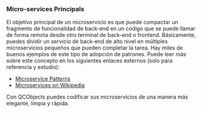### Micro-services Principals

El objetivo principal de un microservicio es que puede compactar un fragmento de funcionalidad de back-end en un código que se puede llamar de forma remota desde otro terminal de back-end o frontend. Básicamente, puedes dividir un servicio de back-end de alto nivel en múltiples microservicios pequeños que pueden completar la tarea. Hay miles de buenos ejemplos de este tipo de adopción de patrones. Puede leer más sobre este concepto en los siguientes enlaces externos (solo para referencia y estudio):

- [Microservice Patterns](https://microservices.io)
- [Microservices on Wikipedia](https://en.wikipedia.org/wiki/Microservices)

Con QCObjects puedes codificar sus microservicios de una manera más elegante, limpia y rápida.
